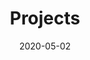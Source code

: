 ---
title: "Projects"
summary: "Some of the projects I have been working on"
date: "2020-05-02"
type: "widget_page"
---
